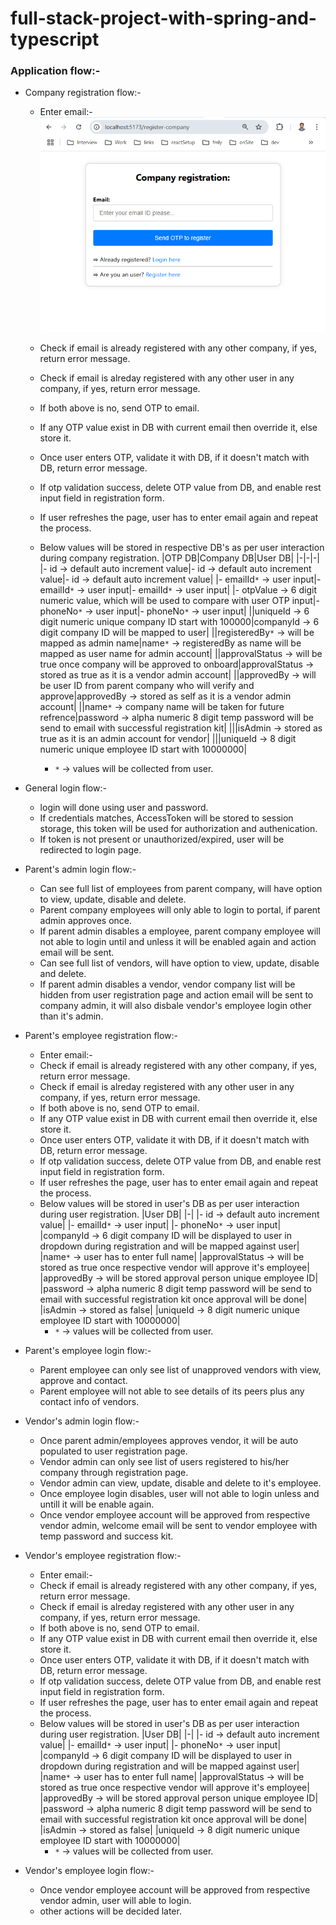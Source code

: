 # full-stack-project-with-spring-and-typescript

### Application flow:-

- Company registration flow:-
  - Enter email:-
      ![alt text](https://github.com/anu3dev/full-stack-project-with-spring-and-typescript/blob/main/images/01.png)
    
  - Check if email is already registered with any other company, if yes, return error message.
  - Check if email is alreday registered with any other user in any company, if yes, return error message.
  - If both above is no, send OTP to email.
  - If any OTP value exist in DB with current email then override it, else store it.
  - Once user enters OTP, validate it with DB, if it doesn't match with DB, return error message.
  - If otp validation success, delete OTP value from DB, and enable rest input field in registration form.
  - If user refreshes the page, user has to enter email again and repeat the process.
  - Below values will be stored in respective DB's as per user interaction during company registration.
    |OTP DB|Company DB|User DB|
    |-|-|-|
    |- id -> default auto increment value|- id -> default auto increment value|- id -> default auto increment value|
    |- emailId`*` -> user input|- emailId`*` -> user input|- emailId`*` -> user input|
    |- otpValue -> 6 digit numeric value, which will be used to compare with user OTP input|- phoneNo`*` -> user input|- phoneNo`*` -> user input|
    ||uniqueId -> 6 digit numeric unique company ID start with 100000|companyId -> 6 digit company ID will be mapped to user|
    ||registeredBy`*` -> will be mapped as admin name|name`*` -> registeredBy as name will be mapped as user name for admin account|
    ||approvalStatus -> will be true once company will be approved to onboard|approvalStatus -> stored as true as it is a vendor admin account|
    ||approvedBy -> will be user ID from parent company who will verify and approve|approvedBy -> stored as self as it is a vendor admin account|
    ||name`*` -> company name will be taken for future refrence|password -> alpha numeric 8 digit temp password will be send to email with successful registration kit|
    |||isAdmin -> stored as true as it is an admin account for vendor|
    |||uniqueId -> 8 digit numeric unique employee ID start with 10000000|
    - `*` -> values will be collected from user.

- General login flow:-
  - login will done using user and password.
  - If credentials matches, AccessToken will be stored to session storage, this token will be used for authorization and authenication.
  - If token is not present or unauthorized/expired, user will be redirected to login page.

- Parent's admin login flow:-
  - Can see full list of employees from parent company, will have option to view, update, disable and delete.
  - Parent company employees will only able to login to portal, if parent admin approves once.
  - If parent admin disables a employee, parent company employee will not able to login until and unless it will be enabled again and action email will be sent.
  - Can see full list of vendors, will have option to view, update, disable and delete.
  - If parent admin disables a vendor, vendor company list will be hidden from user registration page and action email will be sent to company admin, it will also disbale vendor's employee login other than it's admin.

- Parent's employee registration flow:-
  - Enter email:-
  - Check if email is already registered with any other company, if yes, return error message.
  - Check if email is alreday registered with any other user in any company, if yes, return error message.
  - If both above is no, send OTP to email.
  - If any OTP value exist in DB with current email then override it, else store it.
  - Once user enters OTP, validate it with DB, if it doesn't match with DB, return error message.
  - If otp validation success, delete OTP value from DB, and enable rest input field in registration form.
  - If user refreshes the page, user has to enter email again and repeat the process.
  - Below values will be stored in user's DB as per user interaction during user registration.
    |User DB|
    |-|
    |- id -> default auto increment value|
    |- emailId`*` -> user input|
    |- phoneNo`*` -> user input|
    |companyId -> 6 digit company ID will be displayed to user in dropdown during registration and will be mapped against user|
    |name`*` -> user has to enter full name|
    |approvalStatus -> will be stored as true once respective vendor will approve it's employee|
    |approvedBy -> will be stored approval person unique employee ID|
    |password -> alpha numeric 8 digit temp password will be send to email with successful registration kit once approval will be done|
    |isAdmin -> stored as false|
    |uniqueId -> 8 digit numeric unique employee ID start with 10000000|
    - `*` -> values will be collected from user. 

- Parent's employee login flow:-
  - Parent employee can only see list of unapproved vendors with view, approve and contact.
  - Parent employee will not able to see details of its peers plus any contact info of vendors.

- Vendor's admin login flow:-
  - Once parent admin/employees approves vendor, it will be auto populated to user registration page.
  - Vendor admin can only see list of users registered to his/her company through registration page.
  - Vendor admin can view, update, disable and delete to it's employee.
  - Once employee login disables, user will not able to login unless and untill it will be enable again.
  - Once vendor employee account will be approved from respective vendor admin, welcome email will be sent to vendor employee with temp password and success kit.

- Vendor's employee registration flow:-
  - Enter email:-
  - Check if email is already registered with any other company, if yes, return error message.
  - Check if email is alreday registered with any other user in any company, if yes, return error message.
  - If both above is no, send OTP to email.
  - If any OTP value exist in DB with current email then override it, else store it.
  - Once user enters OTP, validate it with DB, if it doesn't match with DB, return error message.
  - If otp validation success, delete OTP value from DB, and enable rest input field in registration form.
  - If user refreshes the page, user has to enter email again and repeat the process.
  - Below values will be stored in user's DB as per user interaction during user registration.
    |User DB|
    |-|
    |- id -> default auto increment value|
    |- emailId`*` -> user input|
    |- phoneNo`*` -> user input|
    |companyId -> 6 digit company ID will be displayed to user in dropdown during registration and will be mapped against user|
    |name`*` -> user has to enter full name|
    |approvalStatus -> will be stored as true once respective vendor will approve it's employee|
    |approvedBy -> will be stored approval person unique employee ID|
    |password -> alpha numeric 8 digit temp password will be send to email with successful registration kit once approval will be done|
    |isAdmin -> stored as false|
    |uniqueId -> 8 digit numeric unique employee ID start with 10000000|
    - `*` -> values will be collected from user. 

- Vendor's employee login flow:-
  - Once vendor employee account will be approved from respective vendor admin, user will able to login.
  - other actions will be decided later.

